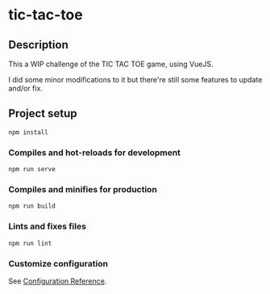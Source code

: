 # tic-tac-toe

## Description

This a WIP challenge of the TIC TAC TOE game, using VueJS.

I did some minor modifications to it but there're still some features to update and/or fix.

## Project setup

```
npm install
```

### Compiles and hot-reloads for development

```
npm run serve
```

### Compiles and minifies for production

```
npm run build
```

### Lints and fixes files

```
npm run lint
```

### Customize configuration

See [Configuration Reference](https://cli.vuejs.org/config/).
